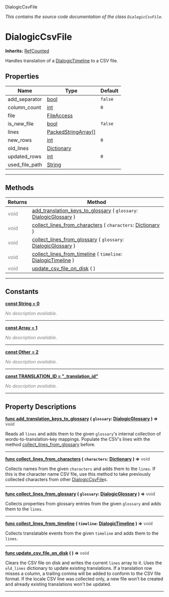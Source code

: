 
<div class="header-banner purple">
<div class="header-label purple">DialogicCsvFile</div>
</div>

*This contains the source code documentation of the class `DialogicCsvFile`.*
        
# DialogicCsvFile
**Inherits:** [RefCounted](https://docs.godotengine.org/en/latest/classes/class_refcounted.html#class-refcounted)

Handles translation of a [DialogicTimeline](class_dialogictimeline.md) to a CSV file.
## Properties
Name | Type | Default 
--- | --- | --- 
add_separator | [bool](https://docs.godotengine.org/en/latest/classes/class_bool.html#class-bool) |  `false` 
column_count | [int](https://docs.godotengine.org/en/latest/classes/class_int.html#class-int) |  `0` 
file | [FileAccess](https://docs.godotengine.org/en/latest/classes/class_fileaccess.html#class-fileaccess) |   
is_new_file | [bool](https://docs.godotengine.org/en/latest/classes/class_bool.html#class-bool) |  `false` 
lines | [PackedStringArray[]](https://docs.godotengine.org/en/latest/classes/class_packedstringarray.html#class-packedstringarray) |   
new_rows | [int](https://docs.godotengine.org/en/latest/classes/class_int.html#class-int) |  `0` 
old_lines | [Dictionary](https://docs.godotengine.org/en/latest/classes/class_dictionary.html#class-dictionary) |   
updated_rows | [int](https://docs.godotengine.org/en/latest/classes/class_int.html#class-int) |  `0` 
used_file_path | [String](https://docs.godotengine.org/en/latest/classes/class_string.html#class-string) |   
--- 

## Methods
Returns | Method 
--- | --- 
<span style = "color: gray">void</span> | [<span class="hljs-title">add_translation_keys_to_glossary</span>](#property-add_translation_keys_to_glossary) ( `glossary`: [DialogicGlossary](class_dialogicglossary.md) ) 
<span style = "color: gray">void</span> | [<span class="hljs-title">collect_lines_from_characters</span>](#property-collect_lines_from_characters) ( `characters`: [Dictionary](https://docs.godotengine.org/en/latest/classes/class_dictionary.html#class-dictionary) ) 
<span style = "color: gray">void</span> | [<span class="hljs-title">collect_lines_from_glossary</span>](#property-collect_lines_from_glossary) ( `glossary`: [DialogicGlossary](class_dialogicglossary.md) ) 
<span style = "color: gray">void</span> | [<span class="hljs-title">collect_lines_from_timeline</span>](#property-collect_lines_from_timeline) ( `timeline`: [DialogicTimeline](class_dialogictimeline.md) ) 
<span style = "color: gray">void</span> | [<span class="hljs-title">update_csv_file_on_disk</span>](#property-update_csv_file_on_disk) ( ) 
--- 
## Constants


<a class="header" id="constant-String" href="#constant-String">**<span class="hljs-attribute">const</span> <span class="hljs-title">String</span><span class="hljs-comment"> = 0</span>**</a>



 <span style = "color: gray">*No description available.*</span> 

---


<a class="header" id="constant-Array" href="#constant-Array">**<span class="hljs-attribute">const</span> <span class="hljs-title">Array</span><span class="hljs-comment"> = 1</span>**</a>



 <span style = "color: gray">*No description available.*</span> 

---


<a class="header" id="constant-Other" href="#constant-Other">**<span class="hljs-attribute">const</span> <span class="hljs-title">Other</span><span class="hljs-comment"> = 2</span>**</a>



 <span style = "color: gray">*No description available.*</span> 

---


<a class="header" id="constant-TRANSLATION_ID" href="#constant-TRANSLATION_ID">**<span class="hljs-attribute">const</span> <span class="hljs-title">TRANSLATION_ID</span><span class="hljs-comment"> = "_translation_id"</span>**</a>



 <span style = "color: gray">*No description available.*</span> 

---
## Property Descriptions



<a class="header" id="property-add_translation_keys_to_glossary" href="#property-add_translation_keys_to_glossary">**<span class="hljs-attribute">func</span> [<span class="hljs-title">add_translation_keys_to_glossary</span>](#property-add_translation_keys_to_glossary) ( `glossary`: [DialogicGlossary](class_dialogicglossary.md) )</a>  ⇒ <span style = "color: gray">void</span>** 



Reads all `lines` and adds them to the given `glossary`'s internal collection of words-to-translation-key mappings.  Populate the CSV's lines with the method [collect_lines_from_glossary](#property-collect_lines_from_glossary) before.

---



<a class="header" id="property-collect_lines_from_characters" href="#property-collect_lines_from_characters">**<span class="hljs-attribute">func</span> [<span class="hljs-title">collect_lines_from_characters</span>](#property-collect_lines_from_characters) ( `characters`: [Dictionary](https://docs.godotengine.org/en/latest/classes/class_dictionary.html#class-dictionary) )</a>  ⇒ <span style = "color: gray">void</span>** 



Collects names from the given `characters` and adds them to the `lines`.  If this is the character name CSV file, use this method to take previously collected characters from other [DialogicCsvFile](class_dialogiccsvfile.md)s.

---



<a class="header" id="property-collect_lines_from_glossary" href="#property-collect_lines_from_glossary">**<span class="hljs-attribute">func</span> [<span class="hljs-title">collect_lines_from_glossary</span>](#property-collect_lines_from_glossary) ( `glossary`: [DialogicGlossary](class_dialogicglossary.md) )</a>  ⇒ <span style = "color: gray">void</span>** 



Collects properties from glossary entries from the given `glossary` and adds them to the `lines`.

---



<a class="header" id="property-collect_lines_from_timeline" href="#property-collect_lines_from_timeline">**<span class="hljs-attribute">func</span> [<span class="hljs-title">collect_lines_from_timeline</span>](#property-collect_lines_from_timeline) ( `timeline`: [DialogicTimeline](class_dialogictimeline.md) )</a>  ⇒ <span style = "color: gray">void</span>** 



Collects translatable events from the given `timeline` and adds them to the `lines`.

---



<a class="header" id="property-update_csv_file_on_disk" href="#property-update_csv_file_on_disk">**<span class="hljs-attribute">func</span> [<span class="hljs-title">update_csv_file_on_disk</span>](#property-update_csv_file_on_disk) ( )</a>  ⇒ <span style = "color: gray">void</span>** 



Clears the CSV file on disk and writes the current `lines` array to it. Uses the `old_lines` dictionary to update existing translations. If a translation row misses a column, a trailing comma will be added to conform to the CSV file format.  If the locale CSV line was collected only, a new file won't be created and already existing translations won't be updated.

---


